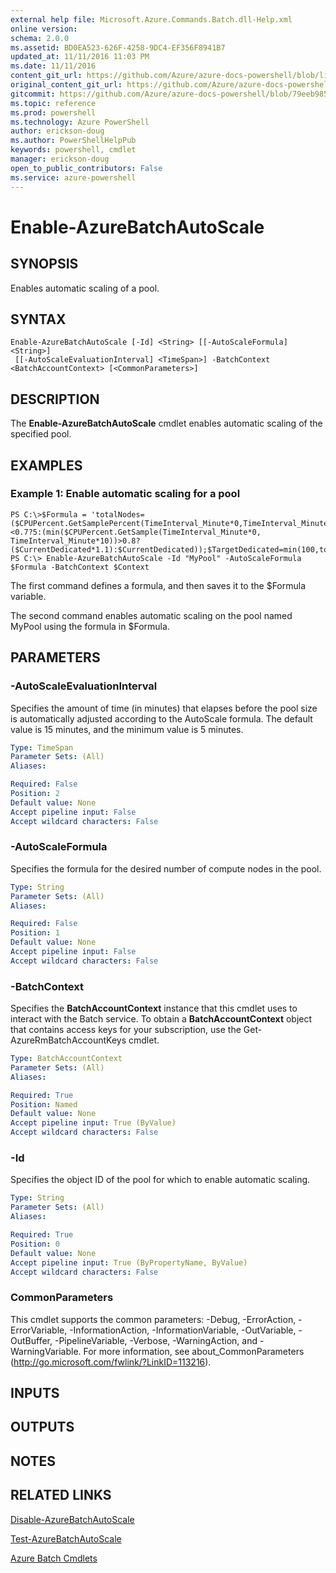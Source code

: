 ```yaml
---
external help file: Microsoft.Azure.Commands.Batch.dll-Help.xml
online version: 
schema: 2.0.0
ms.assetid: BD0EA523-626F-4258-9DC4-EF356F8941B7
updated_at: 11/11/2016 11:03 PM
ms.date: 11/11/2016
content_git_url: https://github.com/Azure/azure-docs-powershell/blob/live/azureps-cmdlets-docs/ResourceManager/AzureRM.Batch/v2.1.0/Enable-AzureBatchAutoScale.md
original_content_git_url: https://github.com/Azure/azure-docs-powershell/blob/live/azureps-cmdlets-docs/ResourceManager/AzureRM.Batch/v2.1.0/Enable-AzureBatchAutoScale.md
gitcommit: https://github.com/Azure/azure-docs-powershell/blob/79eeb985ea480979357fb4695832a0c3d29a48bf/azureps-cmdlets-docs/ResourceManager/AzureRM.Batch/v2.1.0/Enable-AzureBatchAutoScale.md
ms.topic: reference
ms.prod: powershell
ms.technology: Azure PowerShell
author: erickson-doug
ms.author: PowerShellHelpPub
keywords: powershell, cmdlet
manager: erickson-doug
open_to_public_contributors: False
ms.service: azure-powershell
---
```


# Enable-AzureBatchAutoScale

## SYNOPSIS
Enables automatic scaling of a pool.

## SYNTAX

```
Enable-AzureBatchAutoScale [-Id] <String> [[-AutoScaleFormula] <String>]
 [[-AutoScaleEvaluationInterval] <TimeSpan>] -BatchContext <BatchAccountContext> [<CommonParameters>]
```

## DESCRIPTION
The **Enable-AzureBatchAutoScale** cmdlet enables automatic scaling of the specified pool.

## EXAMPLES

### Example 1: Enable automatic scaling for a pool
```
PS C:\>$Formula = 'totalNodes=($CPUPercent.GetSamplePercent(TimeInterval_Minute*0,TimeInterval_Minute*10)<0.7?5:(min($CPUPercent.GetSample(TimeInterval_Minute*0, TimeInterval_Minute*10))>0.8?($CurrentDedicated*1.1):$CurrentDedicated));$TargetDedicated=min(100,totalNodes);';
PS C:\> Enable-AzureBatchAutoScale -Id "MyPool" -AutoScaleFormula $Formula -BatchContext $Context
```

The first command defines a formula, and then saves it to the $Formula variable.

The second command enables automatic scaling on the pool named MyPool using the formula in $Formula.

## PARAMETERS

### -AutoScaleEvaluationInterval
Specifies the amount of time (in minutes) that elapses before the pool size is automatically adjusted according to the AutoScale formula.
The default value is 15 minutes, and the minimum value is 5 minutes.

```yaml
Type: TimeSpan
Parameter Sets: (All)
Aliases: 

Required: False
Position: 2
Default value: None
Accept pipeline input: False
Accept wildcard characters: False
```

### -AutoScaleFormula
Specifies the formula for the desired number of compute nodes in the pool.

```yaml
Type: String
Parameter Sets: (All)
Aliases: 

Required: False
Position: 1
Default value: None
Accept pipeline input: False
Accept wildcard characters: False
```

### -BatchContext
Specifies the **BatchAccountContext** instance that this cmdlet uses to interact with the Batch service.
To obtain a **BatchAccountContext** object that contains access keys for your subscription, use the Get-AzureRmBatchAccountKeys cmdlet.

```yaml
Type: BatchAccountContext
Parameter Sets: (All)
Aliases: 

Required: True
Position: Named
Default value: None
Accept pipeline input: True (ByValue)
Accept wildcard characters: False
```

### -Id
Specifies the object ID of the pool for which to enable automatic scaling.

```yaml
Type: String
Parameter Sets: (All)
Aliases: 

Required: True
Position: 0
Default value: None
Accept pipeline input: True (ByPropertyName, ByValue)
Accept wildcard characters: False
```

### CommonParameters
This cmdlet supports the common parameters: -Debug, -ErrorAction, -ErrorVariable, -InformationAction, -InformationVariable, -OutVariable, -OutBuffer, -PipelineVariable, -Verbose, -WarningAction, and -WarningVariable. For more information, see about_CommonParameters (http://go.microsoft.com/fwlink/?LinkID=113216).

## INPUTS

## OUTPUTS

## NOTES

## RELATED LINKS

[Disable-AzureBatchAutoScale](xref:ResourceManager/AzureRM.Batch/v2.1.0/Disable-AzureBatchAutoScale.md)

[Test-AzureBatchAutoScale](xref:ResourceManager/AzureRM.Batch/v2.1.0/Test-AzureBatchAutoScale.md)

[Azure Batch Cmdlets](xref:ResourceManager/AzureRM.Batch/v2.1.0/AzureRM.Batch.md)



